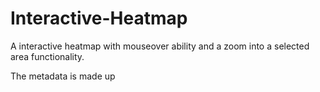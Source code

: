 # Interactive-Heatmap

A interactive heatmap with mouseover ability and a zoom into a selected area functionality.

The metadata is made up


